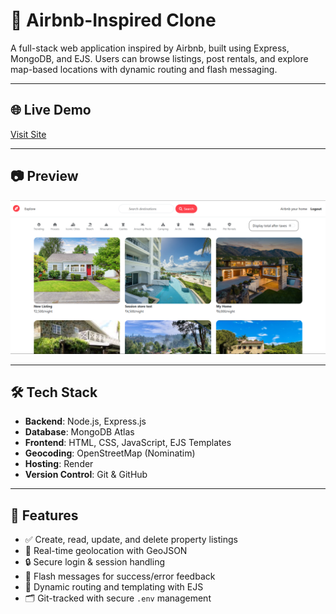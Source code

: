 # 🏡 Airbnb-Inspired Clone

A full-stack web application inspired by Airbnb, built using Express, MongoDB, and EJS. Users can browse listings, post rentals, and explore map-based locations with dynamic routing and flash messaging.

---

## 🌐 Live Demo

[Visit Site](https://airbnb-inspired-clone.onrender.com/)

---

## 📷 Preview

![Website Preview](public/image/preview-img.png)

---

## 🛠️ Tech Stack

- **Backend**: Node.js, Express.js
- **Database**: MongoDB Atlas
- **Frontend**: HTML, CSS, JavaScript, EJS Templates
- **Geocoding**: OpenStreetMap (Nominatim)
- **Hosting**: Render
- **Version Control**: Git & GitHub

---

## 🚀 Features

- ✅ Create, read, update, and delete property listings
- 📍 Real-time geolocation with GeoJSON
- 🔒 Secure login & session handling
- 🎉 Flash messages for success/error feedback
- 🧭 Dynamic routing and templating with EJS
- 🗂️ Git-tracked with secure `.env` management


